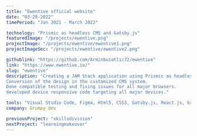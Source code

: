 ```yaml
---
title: "Ewentive official website"
date: "03-28-2022"
timePeriod: "Jan 2021 ‑ March 2022"

technology: "Prismic as headless CMS and Gatsby.js"
featuredImage: "/projects/ewentive.png"
projectImage: "/projects/ewentive/ewentive1.png"
projectImageSec: "/projects/ewentive/ewentive2.png"

githublink: "https://github.com/Arminbusatlic72/ewentive"
link: "https://www.ewentive.io/"
slug: "ewentive"
description: "Creating a JAM Stack application using Prismic as headless CMS and Gatsby JS for creating static websites.
Conversion of the design in the customized CMS system.
Done compatible testing and fixing issues for all major browsers.
developed device responsive code targeting all major devices."

tools: "Visual Studio Code, Figma, Html5, CSS3, Gatsby.js, React.js, GraphQL, SCSS, PHP, Wordpress, Netlify, Cpanel"
company: Grumpy dev

previousProject: "skillsdivision"
nextProject: "learningmakeover"
---
```

